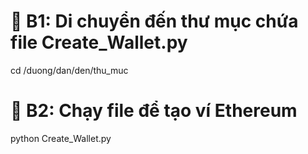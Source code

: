 # 🚀 B1: Di chuyển đến thư mục chứa file Create_Wallet.py
cd /duong/dan/den/thu_muc

# 🐍 B2: Chạy file để tạo ví Ethereum
python Create_Wallet.py
